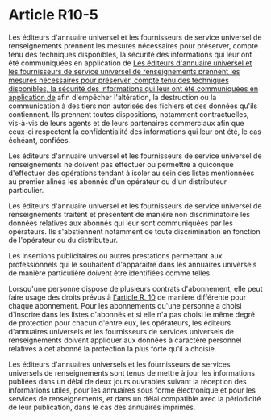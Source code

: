 # Article R10-5

Les éditeurs d'annuaire universel et les fournisseurs de service universel de renseignements prennent les mesures nécessaires pour préserver, compte tenu des techniques disponibles, la sécurité des informations qui leur ont été communiquées en application de [Les éditeurs d'annuaire universel et les fournisseurs de service universel de renseignements prennent les mesures nécessaires pour préserver, compte tenu des techniques disponibles, la sécurité des informations qui leur ont été communiquées en application de][1] afin d'empêcher l'altération, la destruction ou la communication à des tiers non autorisés des fichiers et des données qu'ils contiennent. Ils prennent toutes dispositions, notamment contractuelles, vis-à-vis de leurs agents et de leurs partenaires commerciaux afin que ceux-ci respectent la confidentialité des informations qui leur ont été, le cas échéant, confiées. 

Les éditeurs d'annuaire universel et les fournisseurs de service universel de renseignements ne doivent pas effectuer ou permettre à quiconque d'effectuer des opérations tendant à isoler au sein des listes mentionnées au premier alinéa les abonnés d'un opérateur ou d'un distributeur particulier. 

Les éditeurs d'annuaire universel et les fournisseurs de service universel de renseignements traitent et présentent de manière non discriminatoire les données relatives aux abonnés qui leur sont communiquées par les opérateurs. Ils s'abstiennent notamment de toute discrimination en fonction de l'opérateur ou du distributeur. 

Les insertions publicitaires ou autres prestations permettant aux professionnels qui le souhaitent d'apparaître dans les annuaires universels de manière particulière doivent être identifiées comme telles. 

Lorsqu'une personne dispose de plusieurs contrats d'abonnement, elle peut faire usage des droits prévus à [l'article R. 10][2] de manière différente pour chaque abonnement. Pour les abonnements qu'une personne a choisi d'inscrire dans les listes d'abonnés et si elle n'a pas choisi le même degré de protection pour chacun d'entre eux, les opérateurs, les éditeurs d'annuaires universels et les fournisseurs de services universels de renseignements doivent appliquer aux données à caractère personnel relatives à cet abonné la protection la plus forte qu'il a choisie. 

Les éditeurs d'annuaires universels et les fournisseurs de services universels de renseignements sont tenus de mettre à jour les informations publiées dans un délai de deux jours ouvrables suivant la réception des informations utiles, pour les annuaires sous forme électronique et pour les services de renseignements, et dans un délai compatible avec la périodicité de leur publication, dans le cas des annuaires imprimés.

 [1]: /affichCodeArticle.do?cidTexte=LEGITEXT000006070987&idArticle=LEGIARTI000006465404&dateTexte=&categorieLien=cid
 [2]: /affichCodeArticle.do?cidTexte=LEGITEXT000006070987&idArticle=LEGIARTI000006466538&dateTexte=&categorieLien=cid